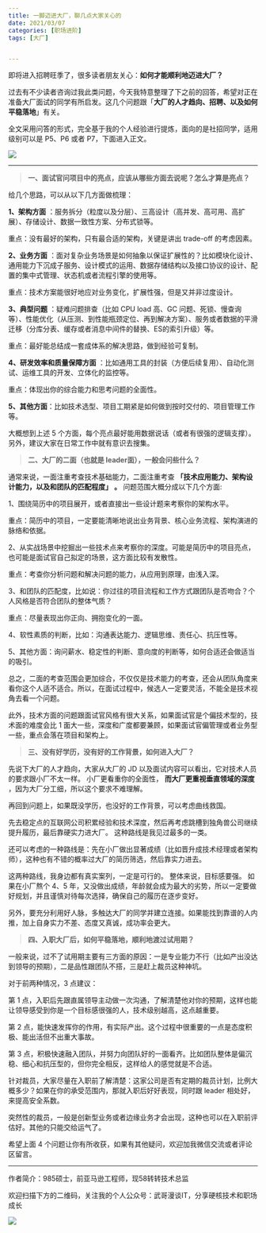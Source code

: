 ```yaml
---
title: 一脚迈进大厂，聊几点大家关心的
date: 2021/03/07
categories: [职场进阶]
tags: [大厂]


---
```


即将进入招聘旺季了，很多读者朋友关心：**如何才能顺利地迈进大厂？**

过去有不少读者咨询过我此类问题，今天我特意整理了下之前的回答，希望对正在准备大厂面试的同学有所启发。这几个问题跟「**大厂的人才趋向、招聘、以及如何平稳落地**」有关。

<!-- more -->

全文采用问答的形式，完全基于我的个人经验进行提炼，面向的是社招同学，适用级别可以是 P5、P6 或者 P7，下面进入正文。

![](https://oscimg.oschina.net/oscnet/d6f0b9b8-7bb2-46d2-911e-7a7bdff0f0ba.jpg)

---

> **一、面试官问项目中的亮点，应该从哪些方面去说呢？怎么才算是亮点？**

给几个思路，可以从以下几方面做梳理：  

**1、架构方面** ：服务拆分（粒度以及分层）、三高设计（高并发、高可用、高扩展）、存储设计、数据一致性方案、分布式锁等。

重点：没有最好的架构，只有最合适的架构，关键是讲出 trade-off 的考虑因素。

**2、业务方面** ：面对复杂业务场景是如何抽象以保证扩展性的？比如模块化设计、通用能力下沉成子服务、设计模式的运用、数据存储结构以及接口协议的设计、配置的集中式管理、状态机或者流程引擎的使用等。

重点：技术方案能很好地应对业务变化，扩展性强，但是又并非过度设计。

**3、典型问题** ：疑难问题排查（比如 CPU load 高、GC 问题、死锁、慢查询等）、性能优化（从压测、到性能瓶颈定位、再到解决方案）、服务或者数据的平滑迁移（分库分表、缓存或者消息中间件的替换、ES的索引升级）等。

重点：最好能总结成一套成体系的解决思路，做到经验可复制。

**4、研发效率和质量保障方面** ：比如通用工具的封装（方便后续复用）、自动化测试、运维工具的开发、立体化的监控等。

重点：体现出你的综合能力和思考问题的全面性。

**5、其他方面**：比如技术选型、项目工期紧是如何做到按时交付的、项目管理工作等。

大概想到上述 5 个方面，每个亮点最好能用数据说话（或者有很强的逻辑支撑）。另外，建议大家在日常工作中就有意识去搜集。

> ****二、大厂的二面（也就是 leader面），一般会问些什么？****

通常来说，一面注重考查技术基础能力，二面注重考查 **「技术应用能力、架构设计能力，以及和团队的匹配程度」** **。** 问题范围大概分成以下几个方面:

1、围绕简历中的项目展开，或者直接出一些设计题来考察你的架构水平。

重点：简历中的项目，一定要能清晰地说出业务背景、核心业务流程、架构演进的脉络和依据。

2、从实战场景中挖掘出一些技术点来考察你的深度。可能是简历中的项目亮点，也可能是面试官自己拟定的场景，这方面比较有发散性。

重点：考查你分析问题和解决问题的能力，从应用到原理，由浅入深。

3、和团队的匹配度，比如说：你过往的项目流程和工作方式跟团队是否吻合？个人风格是否符合团队的整体气质？  

重点：尽量表现出你正向、拥抱变化的一面。

4、软性素质的判断，比如：沟通表达能力、逻辑思维、责任心、抗压性等。

5、其他方面：询问薪水、稳定性的判断、意向度的判断等，如何合适还会做适当的吸引。

总之，二面的考查范围会更加综合，不仅仅是技术能力的考查，还会从团队角度来看你这个人适不适合。所以，在面试过程中，候选人一定要灵活，不能全是技术视角去看一个问题。

此外，技术方面的问题跟面试官风格有很大关系，如果面试官是个偏技术型的，技术面的难度会比 1 面大一些，深度和广度都要兼顾，如果面试官偏管理或者业务型一些，重点会落在项目和架构上。

> **三、没有好学历，没有好的工作背景，如何进入大厂？**

先说下大厂的人才趋向，大家从大厂的 JD 以及面试内容可以看出，它对技术人员的要求跟小厂不太一样。 小厂更看重你的全面性， **而大厂更重视垂直领域的深度** ，因为大厂分工细，所以这个要求不难理解。

再回到问题上，如果既没学历，也没好的工作背景，可以考虑曲线救国。

先去稳定点的互联网公司积累经验和技术深度，然后再考虑跳槽到独角兽公司继续提升履历，最后靠硬实力进大厂。 这种路线是我见过最多的一类。

还可以考虑的一种路线是：先在小厂做出显著成绩（比如晋升成技术经理或者架构师），这种也有不错的概率过大厂的简历筛选，然后靠实力进去。

这两种路线，我身边都有真实案列，一定是可行的。 整体来说，目标感要强。 如果在小厂熬个 4、5 年，又没做出成绩，年龄就会成为最大的劣势，所以一定要做好规划，并且谨慎对待每次选择，确保自己的履历在逐步变好。

另外，要充分利用好人脉，多触达大厂的同学并建立连接。如果能找到靠谱的人内推，加上自身实力不差、态度又真诚，成功率会更大。  

> **四、入职大厂后，如何平稳落地，顺利地渡过试用期？**

一般来说，过不了试用期主要有三方面的原因：一是专业能力不行（比如产出没达到领导的预期），二是品性跟团队不搭，三是赶上裁员这种神坑。

对于前两种情况，3 点建议：  

第 1 点，入职后先跟直属领导主动做一次沟通，了解清楚他对你的预期，这样也能让领导感受到你是一个目标感很强的人，技术级别越高，这点越重要。

第 2 点，能快速发挥你的作用，有实际产出。这个过程中很重要的一点是态度积极、能出活但不出重大事故。  

第 3 点，积极快速融入团队，并努力向团队好的一面看齐。比如团队整体是偏沉稳、细心和抗压型的，但你完全相反，这样给人的感觉就是不合适。

针对裁员，大家尽量在入职前了解清楚：这家公司是否有定期的裁员计划，比例大概多少？如果在你的承受范围内，那就入职后好好表现，同时跟 leader 相处好，来提高安全系数。  

突然性的裁员，一般是创新型业务或者边缘业务才会出现，这种也可以在入职前评估好。其他的只能交给运气了。

希望上面 4 个问题让你有所收获，如果有其他疑问，欢迎加我微信交流或者评论区留言。



---

作者简介：985硕士，前亚马逊工程师，现58转转技术总监

欢迎扫描下方的二维码，关注我的个人公众号：武哥漫谈IT，分享硬核技术和职场成长

![](https://img-blog.csdnimg.cn/20201107215432925.jpg)